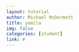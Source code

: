 ```yaml
---
layout: tutorial
author: Michael McDermott
title: yamila
img: false
categories: [student]
link: #
---
```

